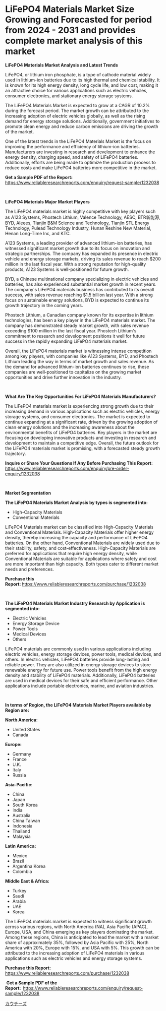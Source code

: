 <p><h1>LiFePO4 Materials Market Size Growing and Forecasted for period from 2024 - 2031 and provides complete market analysis of this market</h1></p><p><strong>LiFePO4 Materials Market Analysis and Latest Trends</strong></p>
<p><p>LiFePO4, or lithium iron phosphate, is a type of cathode material widely used in lithium-ion batteries due to its high thermal and chemical stability. It is known for its high energy density, long cycle life, and low cost, making it an attractive choice for various applications such as electric vehicles, consumer electronics, and stationary energy storage systems.</p><p>The LiFePO4 Materials Market is expected to grow at a CAGR of 10.2% during the forecast period. The market growth can be attributed to the increasing adoption of electric vehicles globally, as well as the rising demand for energy storage solutions. Additionally, government initiatives to promote clean energy and reduce carbon emissions are driving the growth of the market.</p><p>One of the latest trends in the LiFePO4 Materials Market is the focus on improving the performance and efficiency of lithium-ion batteries. Manufacturers are investing in research and development to enhance the energy density, charging speed, and safety of LiFePO4 batteries. Additionally, efforts are being made to optimize the production process to reduce costs and make LiFePO4 batteries more competitive in the market.</p></p>
<p><strong>Get a Sample PDF of the Report:&nbsp;</strong> <a href="https://www.reliableresearchreports.com/enquiry/request-sample/1232038">https://www.reliableresearchreports.com/enquiry/request-sample/1232038</a></p>
<p>&nbsp;</p>
<p><strong>LiFePO4 Materials Major Market Players</strong></p>
<p><p>The LiFePO4 materials market is highly competitive with key players such as A123 Systems, Phostech Lithium, Valence Technology, AESC, BTR新能源, BYD, Aleees, Tianjin B&M Science and Technology, Tianjin STL Energy Technology, Pulead Technology Industry, Hunan Reshine New Material, Henan Long-Time Inc, and KTC. </p><p>A123 Systems, a leading provider of advanced lithium-ion batteries, has witnessed significant market growth due to its focus on innovation and strategic partnerships. The company has expanded its presence in electric vehicle and energy storage markets, driving its sales revenue to reach $200 million in the last fiscal year. With a strong reputation for high-quality products, A123 Systems is well-positioned for future growth.</p><p>BYD, a Chinese multinational company specializing in electric vehicles and batteries, has also experienced substantial market growth in recent years. The company's LiFePO4 materials business has contributed to its overall success, with sales revenue reaching $1.5 billion last year. With a strong focus on sustainable energy solutions, BYD is expected to continue its growth trajectory in the coming years.</p><p>Phostech Lithium, a Canadian company known for its expertise in lithium technologies, has been a key player in the LiFePO4 materials market. The company has demonstrated steady market growth, with sales revenue exceeding $100 million in the last fiscal year. Phostech Lithium's commitment to research and development positions it well for future success in the rapidly expanding LiFePO4 materials market.</p><p>Overall, the LiFePO4 materials market is witnessing intense competition among key players, with companies like A123 Systems, BYD, and Phostech Lithium leading the way in terms of market growth and sales revenue. As the demand for advanced lithium-ion batteries continues to rise, these companies are well-positioned to capitalize on the growing market opportunities and drive further innovation in the industry.</p></p>
<p>&nbsp;</p>
<p><strong>What Are The Key Opportunities For LiFePO4 Materials Manufacturers?</strong></p>
<p><p>The LiFePO4 materials market is experiencing strong growth due to their increasing demand in various applications such as electric vehicles, energy storage systems, and consumer electronics. The market is expected to continue expanding at a significant rate, driven by the growing adoption of clean energy solutions and the increasing awareness about the environmental benefits of LiFePO4 batteries. Key players in the market are focusing on developing innovative products and investing in research and development to maintain a competitive edge. Overall, the future outlook for the LiFePO4 materials market is promising, with a forecasted steady growth trajectory.</p></p>
<p><strong>Inquire or Share Your Questions If Any Before Purchasing This Report:</strong> <a href="https://www.reliableresearchreports.com/enquiry/pre-order-enquiry/1232038">https://www.reliableresearchreports.com/enquiry/pre-order-enquiry/1232038</a></p>
<p>&nbsp;</p>
<p><strong>Market Segmentation</strong></p>
<p><strong>The LiFePO4 Materials Market Analysis by types is segmented into:</strong></p>
<p><ul><li>High-Capacity Materials</li><li>Conventional Materials</li></ul></p>
<p><p>LiFePO4 Materials market can be classified into High-Capacity Materials and Conventional Materials. High-Capacity Materials offer higher energy density, thereby increasing the capacity and performance of LiFePO4 batteries. On the other hand, Conventional Materials are widely used due to their stability, safety, and cost-effectiveness. High-Capacity Materials are preferred for applications that require high energy density, while Conventional Materials are suitable for applications where safety and cost are more important than high capacity. Both types cater to different market needs and preferences.</p></p>
<p><strong>Purchase this Report:&nbsp;</strong><a href="https://www.reliableresearchreports.com/purchase/1232038">https://www.reliableresearchreports.com/purchase/1232038</a></p>
<p>&nbsp;</p>
<p><strong>The LiFePO4 Materials Market Industry Research by Application is segmented into:</strong></p>
<p><ul><li>Electric Vehicles</li><li>Energy Storage Device</li><li>Power Tools</li><li>Medical Devices</li><li>Others</li></ul></p>
<p><p>LiFePO4 materials are commonly used in various applications including electric vehicles, energy storage devices, power tools, medical devices, and others. In electric vehicles, LiFePO4 batteries provide long-lasting and reliable power. They are also utilized in energy storage devices to store renewable energy for future use. Power tools benefit from the high energy density and stability of LiFePO4 materials. Additionally, LiFePO4 batteries are used in medical devices for their safe and efficient performance. Other applications include portable electronics, marine, and aviation industries.</p></p>
<p>&nbsp;</p>
<p><strong>In terms of Region, the LiFePO4 Materials Market Players available by Region are:</strong></p>
<p>
    <p> <strong> North America: </strong>
        <ul>
            <li>United States</li>
            <li>Canada</li>
        </ul>
        </p> 
    <p> <strong> Europe: </strong>
        <ul>
            <li>Germany</li>
            <li>France</li>
            <li>U.K.</li>
            <li>Italy</li>
            <li>Russia</li>
        </ul>
        </p> 
    <p> <strong> Asia-Pacific: </strong>
        <ul>
            <li>China</li>
            <li>Japan</li>
            <li>South Korea</li>
            <li>India</li>
            <li>Australia</li>
            <li>China Taiwan</li>
            <li>Indonesia</li>
            <li>Thailand</li>
            <li>Malaysia</li>
        </ul>
        </p> 
    <p> <strong> Latin America: </strong>
        <ul>
            <li>Mexico</li>
            <li>Brazil</li>
            <li>Argentina Korea</li>
            <li>Colombia</li>
        </ul>
        </p> 
    <p> <strong> Middle East & Africa: </strong>
        <ul>
            <li>Turkey</li>
            <li>Saudi</li>
            <li>Arabia</li>
            <li>UAE</li>
            <li>Korea</li>
        </ul>
    </p>
    </p>
<p><p>The LiFePO4 materials market is expected to witness significant growth across various regions, with North America (NA), Asia Pacific (APAC), Europe, USA, and China emerging as key players dominating the market. Among these regions, China is anticipated to lead the market with a market share of approximately 35%, followed by Asia Pacific with 25%, North America with 20%, Europe with 15%, and USA with 5%. This growth can be attributed to the increasing adoption of LiFePO4 materials in various applications such as electric vehicles and energy storage systems.</p></p>
<p><strong>Purchase this Report: </strong><a href="https://www.reliableresearchreports.com/purchase/1232038">https://www.reliableresearchreports.com/purchase/1232038</a></p>
<p>&nbsp;<strong>Get a Sample PDF of the Report:&nbsp;&nbsp;</strong><a href="https://www.reliableresearchreports.com/enquiry/request-sample/1232038">https://www.reliableresearchreports.com/enquiry/request-sample/1232038</a></p>
<p><strong></strong></p>
<p><p><a href="https://github.com/zekaoe592392/Market-Research-Report-List-1/blob/main/7791049638.md">カウチーズ</a></p></p>